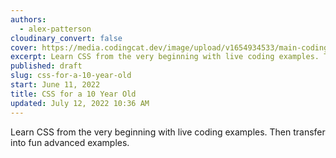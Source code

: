 ```yaml
---
authors:
  - alex-patterson
cloudinary_convert: false
cover: https://media.codingcat.dev/image/upload/v1654934533/main-codingcatdev-photo/courses/ForA10YearOld/ForA10YearOldCSS.png
excerpt: Learn CSS from the very beginning with live coding examples. Then transfer into fun advanced examples.
published: draft
slug: css-for-a-10-year-old
start: June 11, 2022
title: CSS for a 10 Year Old
updated: July 12, 2022 10:36 AM
---
```



Learn CSS from the very beginning with live coding examples. Then transfer into fun advanced examples.